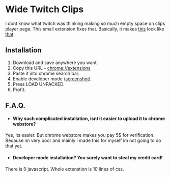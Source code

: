 # Wide Twitch Clips
I dont know what twitch was thinking making so much empty space on clips player page. This small extension fixes that.
Basically, it makes [this](https://i.imgur.com/4kc82v4.jpg) look like [that](https://i.imgur.com/TAMfXSN.jpg).

Installation
------
1. Download and save anywhere you want.
2. Copy this URL - [chrome://extensions](chrome://extensions)
3. Paste it into chrome search bar.
4. Enable developer mode ([screenshot](https://developer.chrome.com/static/images/get_started/load_extension.png)).
5. Press LOAD UNPACKED.
6. Profit.

F.A.Q.
------
- #### Why such complicated installation, isnt it easier to upload it to chrome webstore?
Yes, its easier. But chrome webstore makes you pay 5$ for verification. Because im very poor and mainly i made this for myself im not going to do that yet.
- #### Developer mode installation? You surely want to steal my credit card!
There is 0 javascript. Whole extenstion is 10 lines of css.
